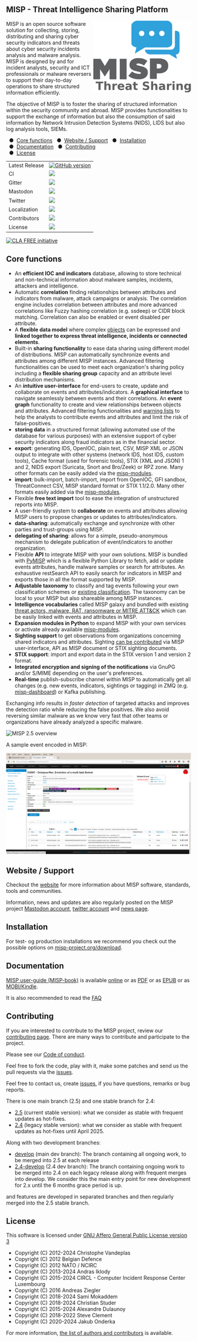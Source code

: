 MISP - Threat Intelligence Sharing Platform
-------------------------------------------
<img align="right" alt="MISP logo" src="./INSTALL/logos/misp-logo.png"/> 

MISP is an open source software solution for collecting, storing, distributing and sharing cyber security indicators and threats about cyber security incidents analysis and malware analysis. MISP is designed by and for incident analysts, security and ICT professionals or malware reversers to support their day-to-day operations to share structured information efficiently.

The objective of MISP is to foster the sharing of structured information within the security community and abroad. MISP provides functionalities to support the exchange of information but also the consumption of said information by Network Intrusion Detection Systems (NIDS), LIDS but also log analysis tools, SIEMs.

  &nbsp;&nbsp;&#x25CF;&nbsp;&nbsp;<a href="#core-functions">Core functions</a>
  &nbsp;&nbsp;&#x25CF;&nbsp;&nbsp;<a href="#website--support">Website / Support</a>
  &nbsp;&nbsp;&#x25CF;&nbsp;&nbsp;<a href="#installation">Installation</a>
  &nbsp;&nbsp;&#x25CF;&nbsp;&nbsp;<a href="#documentation">Documentation</a>
  &nbsp;&nbsp;&#x25CF;&nbsp;&nbsp;<a href="#contributing">Contributing</a><br>
  &nbsp;&nbsp;&#x25CF;&nbsp;&nbsp;<a href="#license">License</a>

<table>
<tr>
  <td>Latest Release</td>
  <td><a href="https://badge.fury.io/gh/MISP%2FMISP"><img src="https://badge.fury.io/gh/MISP%2FMISP.svg" alt="GitHub version" height="25"></a></td>
</tr><tr>
  <td>CI</td>
  <td><a href="https://github.com/MISP/MISP/actions?query=workflow%3Amisp"><img src="https://img.shields.io/github/actions/workflow/status/MISP/MISP/main.yml?label=test" height="25" /></a></td>
</tr>
<tr>
  <td>Gitter</td>
  <td><a href="https://gitter.im/MISP/MISP?utm_source=badge&utm_medium=badge&utm_campaign=pr-badge&utm_content=badge"><img src="https://badges.gitter.im/MISP/MISP.svg" height="25" /></a></td>
</tr>
<tr>
  <td>Mastodon</td>
  <td><a href="https://misp-community.org/@misp"><img src="https://img.shields.io/badge/follow-@misp-purple" height="25" /></a></td>
</tr><tr>
<tr>
  <td>Twitter</td>
  <td><a href="https://twitter.com/MISPProject"><img src="https://img.shields.io/badge/follow-@MISPProject-blue" height="25" /></a></td>
</tr><tr>
  <td>Localization</td>
  <td><a href="https://crowdin.com/project/misp"><img src="https://badges.crowdin.net/misp/localized.svg" height="25" /></a></td>
</tr>
<tr>
   <td>Contributors</td>
  <td><img src="https://img.shields.io/github/contributors/MISP/MISP.svg" height="25" /></td>
  </tr><tr>
     <td>License</td>
  <td><img src="https://img.shields.io/github/license/MISP/MISP.svg" height="25" /></td>
</tr>
</table>

[![CLA FREE initiative](https://raw.githubusercontent.com/ossbase-org/ossbase.org/main/logos/cla-free-small.png)](https://ossbase.org/initiatives/cla-free/)

Core functions
------------------
- An **efficient IOC and indicators** database, allowing to store technical and non-technical information about malware samples, incidents, attackers and intelligence.
- Automatic **correlation** finding relationships between attributes and indicators from malware, attack campaigns or analysis. The correlation engine includes correlation between attributes and more advanced correlations like Fuzzy hashing correlation (e.g. ssdeep) or CIDR block matching. Correlation can also be enabled or event disabled per attribute.
- A **flexible data model** where complex [objects](https://www.misp-project.org/objects.html) can be expressed and **linked together to express threat intelligence, incidents or connected elements**.
- Built-in **sharing functionality** to ease data sharing using different model of distributions. MISP can automatically synchronize events and attributes among different MISP instances. Advanced filtering functionalities can be used to meet each organization's sharing policy including a **flexible sharing group** capacity and an attribute level distribution mechanisms.
- An **intuitive user-interface** for end-users to create, update and collaborate on events and attributes/indicators. A **graphical interface** to navigate seamlessly between events and their correlations. An **event graph** functionality to create and view relationships between objects and attributes. Advanced filtering functionalities and [warning lists](https://github.com/MISP/misp-warninglists) to help the analysts to contribute events and attributes and limit the risk of false-positives.
- **storing data** in a structured format (allowing automated use of the database for various purposes) with an extensive support of cyber security indicators along fraud indicators as in the financial sector.
- **export**: generating IDS, OpenIOC, plain text, CSV, MISP XML or JSON output to integrate with other systems (network IDS, host IDS, custom tools), Cache format (used for forensic tools), STIX (XML and JSON) 1 and 2, NIDS export (Suricata, Snort and Bro/Zeek) or RPZ zone. Many other formats can be easily added via the [misp-modules](https://github.com/MISP/misp-modules).
- **import**: bulk-import, batch-import, import from OpenIOC, GFI sandbox, ThreatConnect CSV, MISP standard format or STIX 1.1/2.0. Many other formats easily added via the [misp-modules](https://github.com/MISP/misp-modules).
- Flexible **free text import** tool to ease the integration of unstructured reports into MISP.
- A user-friendly system to **collaborate** on events and attributes allowing MISP users to propose changes or updates to attributes/indicators.
- **data-sharing**: automatically exchange and synchronize with other parties and trust-groups using MISP.
- **delegating of sharing**: allows for a simple, pseudo-anonymous mechanism to delegate publication of event/indicators to another organization.
- Flexible **API** to integrate MISP with your own solutions. MISP is bundled with [PyMISP](https://github.com/MISP/PyMISP) which is a flexible Python Library to fetch, add or update events attributes, handle malware samples or search for attributes. An exhaustive restSearch API to easily search for indicators in MISP and exports those in all the format supported by MISP.
- **Adjustable taxonomy** to classify and tag events following your own classification schemes or [existing classification](https://github.com/MISP/misp-taxonomies). The taxonomy can be local to your MISP but also shareable among MISP instances.
- **Intelligence vocabularies** called MISP galaxy and bundled with existing [threat actors, malware, RAT, ransomware or MITRE ATT&CK](https://www.misp-project.org/galaxy.html) which can be easily linked with events and attributes in MISP.
- **Expansion modules in Python** to expand MISP with your own services or activate already available [misp-modules](https://github.com/MISP/misp-modules).
- **Sighting support** to get observations from organizations concerning shared indicators and attributes. Sighting [can be contributed](https://www.circl.lu/doc/misp/automation/index.html#sightings-api) via MISP user-interface, API as MISP document or STIX sighting documents.
- **STIX support**: import and export data in the STIX version 1 and version 2 format.
- **Integrated encryption and signing of the notifications** via GnuPG and/or S/MIME depending on the user's preferences.
- **Real-time** publish-subscribe channel within MISP to automatically get all changes (e.g. new events, indicators, sightings or tagging) in ZMQ (e.g. [misp-dashboard](https://github.com/MISP/misp-dashboard)) or Kafka publishing.

Exchanging info results in *faster detection* of targeted attacks and improves the detection ratio while reducing the false positives. We also avoid reversing similar malware as we know very fast that other teams or organizations have already analyzed a specific malware.

![MISP 2.5 overview](https://raw.githubusercontent.com/MISP/MISP/2.5/INSTALL/screenshots/misp-panorama.png)

A sample event encoded in MISP:

![MISP event view](./INSTALL/screenshots/event-view.png?raw=true "MISP")

Website / Support
------------------

Checkout the [website](https://www.misp-project.org) for more information about MISP software, standards, tools and communities.

Information, news and updates are also regularly posted on the MISP project [Mastodon account](https://misp-community.org/@misp), [twitter account](https://twitter.com/MISPProject) and [news page](https://www.misp-project.org/news/).

Installation
-------------
For test- og production installations we recommend you check out the possible options on [misp-project.org/download](https://www.misp-project.org/download/).

Documentation
-------------

[MISP user-guide (MISP-book)](https://github.com/MISP/misp-book) is available [online](https://www.circl.lu/doc/misp/) or as [PDF](https://www.circl.lu/doc/misp/book.pdf) or as [EPUB](https://www.circl.lu/doc/misp/book.epub) or as [MOBI/Kindle](https://www.circl.lu/doc/misp/book.mobi).

It is also recommended to read the [FAQ](https://github.com/MISP/MISP/wiki/Frequently-Asked-Questions)

Contributing
------------

If you are interested to contribute to the MISP project, review our [contributing page](CONTRIBUTING.md). There are many ways to contribute
and participate to the project.

Please see our [Code of conduct](code_of_conduct.md).

Feel free to fork the code, play with it, make some patches and send us the pull requests via the [issues](https://github.com/MISP/MISP/issues).

Feel free to contact us, create [issues](https://github.com/MISP/MISP/issues), if you have questions, remarks or bug reports.

There is one main branch (2.5) and one stable branch for 2.4:

- [2.5](https://github.com/MISP/MISP/tree/2.5) (current stable version): what we consider as stable with frequent updates as hot-fixes.
- [2.4](https://github.com/MISP/MISP/tree/2.4) (legacy stable version): what we consider as stable with frequent updates as hot-fixes until April 2025.

Along with two development branches:
- [develop](https://github.com/MISP/MISP/tree/develop) (main dev branch): The branch containing all ongoing work, to be merged into 2.5 at each release
- [2.4-develop](https://github.com/MISP/MISP/tree/2.4-develop) (2.4 dev branch): The branch containing ongoing work to be merged into 2.4 on each legacy release along with frequent merges into develop. We consider this the main entry point for new development for 2.x until the 6 months grace period is up.

and features are developed in separated branches and then regularly merged into the 2.5 stable branch.


License
-------

This software is licensed under [GNU Affero General Public License version 3](http://www.gnu.org/licenses/agpl-3.0.html)

* Copyright (C) 2012-2024 Christophe Vandeplas
* Copyright (C) 2012 Belgian Defence
* Copyright (C) 2012 NATO / NCIRC
* Copyright (C) 2013-2024 Andras Iklody
* Copyright (C) 2015-2024 CIRCL - Computer Incident Response Center Luxembourg
* Copyright (C) 2016 Andreas Ziegler
* Copyright (C) 2018-2024 Sami Mokaddem
* Copyright (C) 2018-2024 Christian Studer
* Copyright (C) 2015-2024 Alexandre Dulaunoy
* Copyright (C) 2018-2022 Steve Clement
* Copyright (C) 2020-2024 Jakub Onderka

For more information, [the list of authors and contributors](AUTHORS) is available.
